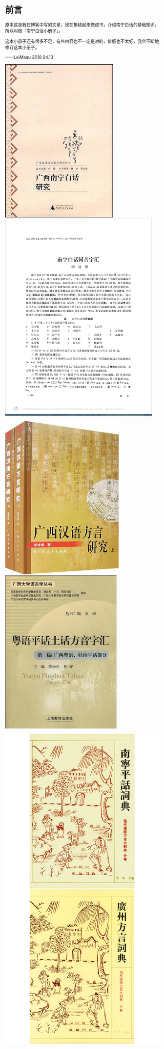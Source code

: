 # 前言

原本这是我在博客中写的文章，现在集结起来做成书，介绍南宁白话的基础知识，所以叫做「南宁白话小册子」。

这本小册子还有很多不足，有些内容也不一定是对的，排版也不太好，我会不断地修订这本小册子。

——LeiMaau 2018.04.13

![林亦、覃凤余《广西南宁白话研究》](/img/readme/import.jpg)  ![谢建猷《南宁白话同音字汇》](/img/readme/import2.jpg)

![谢建猷《广西汉语方言研究》](/img/readme/import3.jpg)  ![陈海伦、林亦《粤语平话土话方音字汇》](/img/readme/import4.jpg)

![覃远雄、韦树关、卞成林《南宁平话词典》](/img/readme/import5.jpg)  ![白宛如《广州方言词典》](/img/readme/import6.jpg)